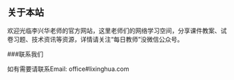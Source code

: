 ## 关于本站

欢迎光临李兴华老师的官方网站，这里老师们的网络学习空间，分享课件教案、试卷习题、技术资讯等资源，详情请关注“每日教师”没微信公众号。

###联系我们

如有需要请联系Email: office#lixinghua.com

### 


